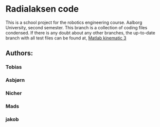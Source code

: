 # **Radialaksen** code
This is a school project for the robotics engineering course.
Aalborg University, second semester. 
This branch is a collection of coding files condensed. 
If there is any doubt about any other branches, the up-to-date branch with all test files can be found at,
[Matlab kinematic 3](https://github.com/asband21/Radialaksen/tree/matlab_kinamatik_3)

## Authors:
### Tobias
### Asbjørn 
### Nicher
### Mads 
### jakob
